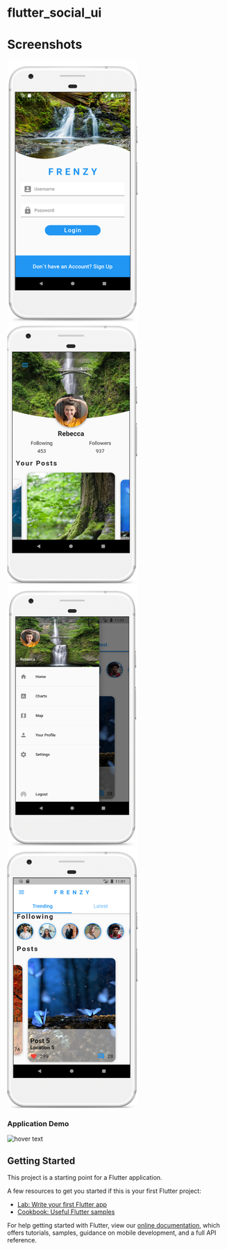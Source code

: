 # flutter_social_ui

# Screenshots
   <div style="display:inline-block";>
    <img src="https://github.com/nav0713/images/blob/master/social1.png" width="300" height="600" title="hover text">
     <img src="https://github.com/nav0713/images/blob/master/social2.png" width="300" height="600" title="hover text">
  </div>
  <br>
     <div style="display:inline-block";>
   <img src="https://github.com/nav0713/images/blob/master/social3.png" width="300" height="600" title="hover text">
     <img src="https://github.com/nav0713/images/blob/master/social4.png" width="300" height="600" title="hover text">
  </div>
  <br>
         <h3>         Application Demo</h3>
 <img src="https://media.giphy.com/media/eycgUxkBwRbBRAjmO6/giphy.gif" title="hover text">

## Getting Started

This project is a starting point for a Flutter application.

A few resources to get you started if this is your first Flutter project:

- [Lab: Write your first Flutter app](https://flutter.dev/docs/get-started/codelab)
- [Cookbook: Useful Flutter samples](https://flutter.dev/docs/cookbook)

For help getting started with Flutter, view our
[online documentation](https://flutter.dev/docs), which offers tutorials,
samples, guidance on mobile development, and a full API reference.
